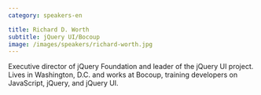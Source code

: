 ```yaml
---
category: speakers-en

title: Richard D. Worth
subtitle: jQuery UI/Bocoup
image: /images/speakers/richard-worth.jpg
---
```

Executive director of jQuery Foundation and leader of the jQuery UI project. Lives in Washington, D.C. and works at Bocoup, training developers on JavaScript, jQuery, and jQuery UI.